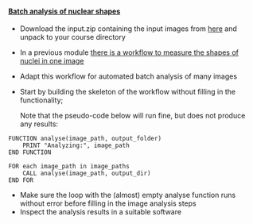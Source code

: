 <h4 id="batchshape"><a href="#batchshape">Batch analysis of nuclear shapes</a></h4>

- Download the input.zip containing the input images from [here](https://github.com/NEUBIAS/training-resources/tree/master/image_data/batch_process) and unpack to your course directory
- In a previous module [there is a workflow to measure the shapes of nuclei in one image](https://neubias.github.io/training-resources/workflow_segment_2d_nuclei_measure_shape/index.html#2dnuclei)
- Adapt this workflow for automated batch analysis of many images
- Start by building the skeleton of the workflow without filling in the functionality;
  
  Note that the pseudo-code below will run fine, but does not produce any results:

```
FUNCTION analyse(image_path, output_folder)
    PRINT "Analyzing:", image_path
END FUNCTION

FOR each image_path in image_paths
    CALL analyse(image_path, output_dir)
END FOR
```

 - Make sure the loop with the (almost) empty analyse function runs without error before filling in the image analysis steps
 - Inspect the analysis results in a suitable software